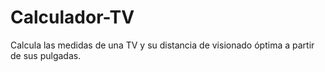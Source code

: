 Calculador-TV
=============

Calcula las medidas de una TV y su distancia de visionado óptima a partir de sus pulgadas.
